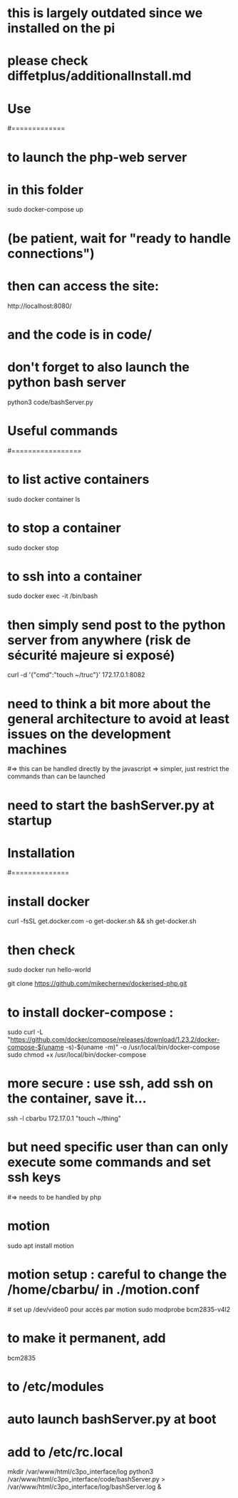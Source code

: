# this is largely outdated since we installed on the pi
# please check diffetplus/additionalInstall.md

# Use 
#=============
# to launch the php-web server
# in this folder
sudo docker-compose up
# (be patient, wait for "ready to handle connections")



# then can access the site:
http://localhost:8080/
# and the code is in code/

# don't forget to also launch the python bash server
python3 code/bashServer.py



# Useful commands
#=================
# to list active containers
sudo docker container ls 

# to stop a container 
sudo docker stop <first number in ls above> 

# to ssh into a container
sudo docker exec -it <first number in ls above> /bin/bash

# then simply send post to the python server from anywhere (risk de sécurité majeure si exposé)
curl -d '{"cmd":"touch ~/truc"}' 172.17.0.1:8082
# need to think a bit more about the general architecture to avoid at least issues on the development machines
#=> this can be handled directly by the javascript => simpler, just restrict the commands than can be launched
#   need to start the bashServer.py at startup


# Installation
#==============
# install docker
curl -fsSL get.docker.com -o get-docker.sh && sh get-docker.sh
# then check 
sudo docker run hello-world

git clone https://github.com/mikechernev/dockerised-php.git
# to install docker-compose : 
sudo curl -L "https://github.com/docker/compose/releases/download/1.23.2/docker-compose-$(uname -s)-$(uname -m)" -o /usr/local/bin/docker-compose
sudo chmod +x /usr/local/bin/docker-compose

# more secure : use ssh, add ssh on the container, save it...
ssh -l cbarbu 172.17.0.1 "touch ~/thing"
# but need specific user than can only execute some commands and set ssh keys
#=> needs to be handled by php

# motion 
sudo apt install motion
# motion setup : careful to change the /home/cbarbu/ in ./motion.conf
# set up /dev/video0 pour accès par motion
sudo modprobe bcm2835-v4l2
# to make it permanent, add 
bcm2835
# to /etc/modules

# auto launch bashServer.py at boot
# add to /etc/rc.local
mkdir /var/www/html/c3po_interface/log
python3 /var/www/html/c3po_interface/code/bashServer.py > /var/www/html/c3po_interface/log/bashServer.log &


